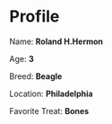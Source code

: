 # Profile

Name: **Roland H.Hermon**

Age: **3**

Breed: **Beagle**

Location: **Philadelphia**

Favorite Treat: **Bones**
